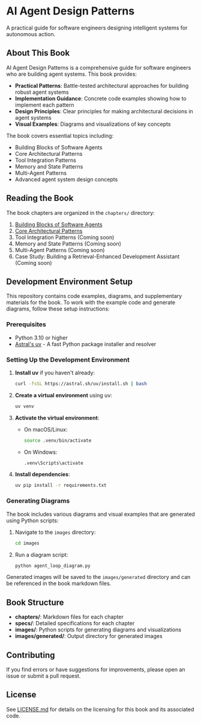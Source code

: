 # AI Agent Design Patterns

A practical guide for software engineers designing intelligent systems for autonomous action.

## About This Book

AI Agent Design Patterns is a comprehensive guide for software engineers who are building agent systems. This book provides:

- **Practical Patterns**: Battle-tested architectural approaches for building robust agent systems
- **Implementation Guidance**: Concrete code examples showing how to implement each pattern
- **Design Principles**: Clear principles for making architectural decisions in agent systems
- **Visual Examples**: Diagrams and visualizations of key concepts

The book covers essential topics including:

- Building Blocks of Software Agents
- Core Architectural Patterns
- Tool Integration Patterns
- Memory and State Patterns
- Multi-Agent Patterns
- Advanced agent system design concepts

## Reading the Book

The book chapters are organized in the `chapters/` directory:

1. [Building Blocks of Software Agents](chapters/01_building_blocks_of_software_agents.md)
2. [Core Architectural Patterns](chapters/02_core_architectural_patterns.md)
3. Tool Integration Patterns (Coming soon)
4. Memory and State Patterns (Coming soon)
5. Multi-Agent Patterns (Coming soon)
6. Case Study: Building a Retrieval-Enhanced Development Assistant (Coming soon)

## Development Environment Setup

This repository contains code examples, diagrams, and supplementary materials for the book. To work with the example code and generate diagrams, follow these setup instructions:

### Prerequisites

- Python 3.10 or higher
- [Astral's uv](https://docs.astral.sh/uv/) - A fast Python package installer and resolver

### Setting Up the Development Environment

1. **Install uv** if you haven't already:

   ```bash
   curl -fsSL https://astral.sh/uv/install.sh | bash
   ```

2. **Create a virtual environment** using uv:

   ```bash
   uv venv
   ```

3. **Activate the virtual environment**:

   * On macOS/Linux:
     ```bash
     source .venv/bin/activate
     ```
   * On Windows:
     ```bash
     .venv\Scripts\activate
     ```

4. **Install dependencies**:

   ```bash
   uv pip install -r requirements.txt
   ```

### Generating Diagrams

The book includes various diagrams and visual examples that are generated using Python scripts:

1. Navigate to the `images` directory:

   ```bash
   cd images
   ```

2. Run a diagram script:

   ```bash
   python agent_loop_diagram.py
   ```

Generated images will be saved to the `images/generated` directory and can be referenced in the book markdown files.

## Book Structure

- **chapters/**: Markdown files for each chapter
- **specs/**: Detailed specifications for each chapter
- **images/**: Python scripts for generating diagrams and visualizations
- **images/generated/**: Output directory for generated images

## Contributing

If you find errors or have suggestions for improvements, please open an issue or submit a pull request.

## License

See [LICENSE.md](LICENSE.md) for details on the licensing for this book and its associated code.